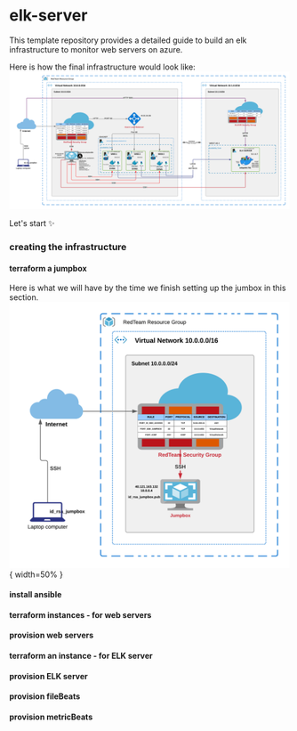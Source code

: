 # elk-server

This template repository provides a detailed guide to build an elk infrastructure to monitor web servers on azure.

Here is how the final infrastructure would look like:
![elk architecture](Images/elk-architecture.png)

Let's start :sparkles:

### creating the infrastructure

#### terraform a jumpbox
Here is what we will have by the time we finish setting up the jumbox in this section.
![jumpbox design](Images/jumpbox.png){ width=50% }

#### install ansible

#### terraform instances - for web servers

#### provision web servers

#### terraform an instance - for ELK server

#### provision ELK server

#### provision fileBeats

#### provision metricBeats



